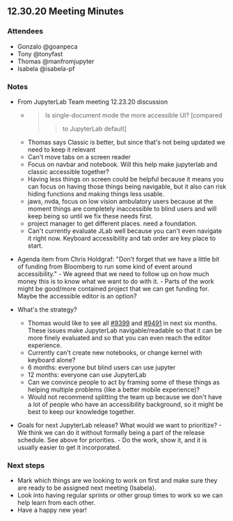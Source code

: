 ## 12.30.20 Meeting Minutes

### Attendees

- Gonzalo @goanpeca
- Tony @tonyfast
- Thomas @manfromjupyter
- Isabela @isabela-pf

### Notes

- From JupyterLab Team meeting 12.23.20 discussion

  - > Is single-document mode the more accessible UI? [compared
    >
    > > to JupyterLab default]
  - Thomas says Classic is better, but since that's not being
    updated we need to keep it relevant
  - Can't move tabs on a screen reader
  - Focus on navbar and notebook. Will this help make jupyterlab
    and classic accessible together?
  - Having less things on screen could be helpful because it
    means you can focus on having those things being navigable,
    but it also can risk hiding functions and making things less
    usable.
  - jaws, nvda, focus on low vision ambulatory users because at
    the moment things are completely inaccessible to blind users
    and will keep being so until we fix these needs first.
  - project manager to get different places. need a foundation.
  - Can't currently evaluate JLab well because you can't even
    navigate it right now. Keyboard accessibility and tab order
    are key place to start.

- Agenda item from Chris Holdgraf: "Don't forget that we have a
  little bit of funding from Bloomberg to run some kind of event
  around accessibility." - We agreed that we need to follow up on how much money this is
  to know what we want to do with it. - Parts of the work might be good/more contained project that
  we can get funding for. Maybe the accessible editor is an option?
- What's the strategy?

  - Thomas would like to see all [#9399](https://github.com/jupyterlab/jupyterlab/issues/9399)
    and [#9491](https://github.com/jupyterlab/jupyterlab/issues/9491)
    in next six months. These issues make JupyterLab
    navigable/readable so that it can be more finely evaluated and
    so that you can even reach the editor experience.
  - Currently can't create new notebooks, or change kernel with
    keyboard alone?
  - 6 months: everyone but blind users can use jupyter
  - 12 months: everyone can use JupyterLab
  - Can we convince people to act by framing some of these
    things as helping multiple problems (like a better mobile
    experience)?
  - Would not recommend splitting the team up because we don't
    have a lot of people who have an accessibility background, so
    it might be best to keep our knowledge together.

- Goals for next JupyterLab release? What would we want to
  prioritize? - We think we can do it without formally being a part of
  the release schedule. See above for priorities. - Do the work, show it, and it is usually easier to get
  it incorporated.

### Next steps

- Mark which things are we looking to work on first and make
  sure they are ready to be assigned next meeting (Isabela).
- Look into having regular sprints or other group times to
  work so we can help learn from each other.
- Have a happy new year!
